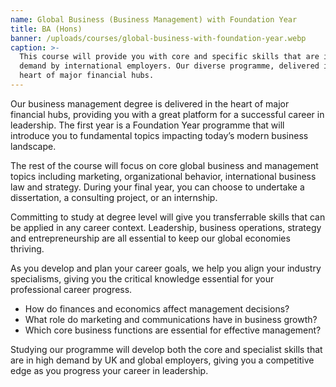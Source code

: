 ```yaml
---
name: Global Business (Business Management) with Foundation Year
title: BA (Hons)
banner: /uploads/courses/global-business-with-foundation-year.webp
caption: >-
  This course will provide you with core and specific skills that are in high
  demand by international employers. Our diverse programme, delivered in the
  heart of major financial hubs.
---
```


Our business management degree is delivered in the heart of major financial hubs, providing you with a great platform for a successful career in leadership. The first year is a Foundation Year programme that will introduce you to fundamental topics impacting today’s modern business landscape.

The rest of the course will focus on core global business and management topics including marketing, organizational behavior, international business law and strategy. During your final year, you can choose to undertake a dissertation, a consulting project, or an internship. 

Committing to study at degree level will give you transferrable skills that can be applied in any career context. Leadership, business operations, strategy and entrepreneurship are all essential to keep our global economies thriving.

As you develop and plan your career goals, we help you align your industry specialisms, giving you the critical knowledge essential for your professional career progress.

* How do finances and economics affect management decisions?
* What role do marketing and communications have in business growth?
* Which core business functions are essential for effective management?

Studying our programme will develop both the core and specialist skills that are in high demand by UK and global employers, giving you a competitive edge as you progress your career in leadership.
